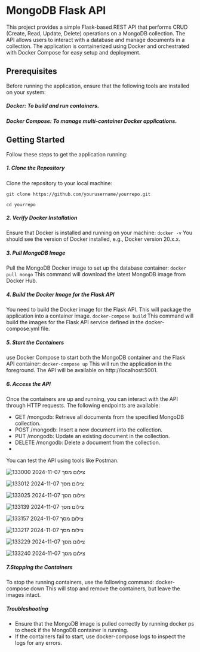 # MongoDB Flask API
This project provides a simple Flask-based REST API that performs CRUD (Create, Read, Update, Delete) operations on a MongoDB collection. The API allows users to interact with a database and manage documents in a collection.
The application is containerized using Docker and orchestrated with Docker Compose for easy setup and deployment.

## Prerequisites
Before running the application, ensure that the following tools are installed on your system:
##### Docker: To build and run containers.
##### Docker Compose: To manage multi-container Docker applications.

## Getting Started
Follow these steps to get the application running:

##### 1. Clone the Repository
Clone the repository to your local machine:

`git clone https://github.com/yourusername/yourrepo.git`

`cd yourrepo`

##### 2. Verify Docker Installation
Ensure that Docker is installed and running on your machine:
`docker -v`
You should see the version of Docker installed, e.g., Docker version 20.x.x.

##### 3. Pull MongoDB Image
Pull the MongoDB Docker image to set up the database container:
`docker pull mongo`
This command will download the latest MongoDB image from Docker Hub.

##### 4. Build the Docker Image for the Flask API
You need to build the Docker image for the Flask API. This will package the application into a container image.
`docker-compose build`
This command will build the images for the Flask API service defined in the docker-compose.yml file.

##### 5. Start the Containers
use Docker Compose to start both the MongoDB container and the Flask API container:
`docker-compose up`
This will run the application in the foreground. The API will be available on http://localhost:5001.

##### 6. Access the API
Once the containers are up and running, you can interact with the API through HTTP requests. The following endpoints are available:
* GET /mongodb: Retrieve all documents from the specified MongoDB collection.
* POST /mongodb: Insert a new document into the collection.
* PUT /mongodb: Update an existing document in the collection.
* DELETE /mongodb: Delete a document from the collection.
* 
You can test the API using tools like Postman.

![צילום מסך 2024-11-07 133000](https://github.com/user-attachments/assets/36d56dd7-2de3-4c30-82f9-c7517bd59444)

![צילום מסך 2024-11-07 133012](https://github.com/user-attachments/assets/561fb785-56b0-43f1-a186-4ef77af1e1a9)

![צילום מסך 2024-11-07 133025](https://github.com/user-attachments/assets/cb5436e4-843e-47e1-86ed-600c3110f8e6)

![צילום מסך 2024-11-07 133139](https://github.com/user-attachments/assets/582a2f37-e83d-441c-8781-e337476e6318)

![צילום מסך 2024-11-07 133157](https://github.com/user-attachments/assets/6465f572-90b6-45f4-9f25-d70d06ce5ede)

![צילום מסך 2024-11-07 133217](https://github.com/user-attachments/assets/dd4a2f57-a02c-413a-affb-b8c703752b0c)

![צילום מסך 2024-11-07 133229](https://github.com/user-attachments/assets/45f81a37-4943-44b3-b3a7-3f6e5ca72e03)

![צילום מסך 2024-11-07 133240](https://github.com/user-attachments/assets/65bfe79f-d9ee-4ab4-b242-c3f587d13a5c)



##### 7.Stopping the Containers
To stop the running containers, use the following command:
docker-compose down
This will stop and remove the containers, but leave the images intact.

##### Troubleshooting
* Ensure that the MongoDB image is pulled correctly by running docker ps to check if the MongoDB container is running.
* If the containers fail to start, use docker-compose logs to inspect the logs for any errors.
